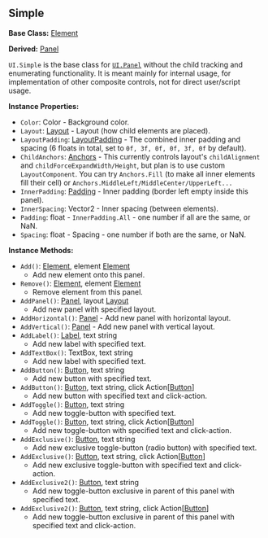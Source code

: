 ## Simple

**Base Class:** [Element](Element.md)

**Derived:** [Panel](Panel.md)

`UI.Simple` is the base class for [`UI.Panel`](Panel.md) without the child tracking and enumerating functionality.
It is meant mainly for internal usage, for implementation of other composite controls, not for direct user/script usage.


**Instance Properties:**
- `Color`: Color - Background color.
- `Layout`: [Layout](Layout.md) - Layout (how child elements are placed).
- `LayoutPadding`: [LayoutPadding](LayoutPadding.md) - The combined inner padding and spacing (6 floats in total, set to `0f, 3f, 0f, 0f, 3f, 0f` by default).
- `ChildAnchors`: [Anchors](Anchors.md) - This currently controls layout's `childAlignment` and
`childForceExpandWidth/Height`, but plan is to use custom `LayoutComponent`.
You can try `Anchors.Fill` (to make all inner elements fill their cell)
or `Anchors.MiddleLeft/MiddleCenter/UpperLeft...`
- `InnerPadding`: [Padding](Padding.md) - Inner padding (border left empty inside this panel).
- `InnerSpacing`: Vector2 - Inner spacing (between elements).
- `Padding`: float - `InnerPadding.All` - one number if all are the same, or NaN.
- `Spacing`: float - Spacing - one number if both are the same, or NaN.

**Instance Methods:**
- `Add()`: [Element](Element.md), element [Element](Element.md)
  - Add new element onto this panel.
- `Remove()`: [Element](Element.md), element [Element](Element.md)
  - Remove element from this panel.
- `AddPanel()`: [Panel](Panel.md), layout [Layout](Layout.md)
  - Add new panel with specified layout.
- `AddHorizontal()`: [Panel](Panel.md) - Add new panel with horizontal layout.
- `AddVertical()`: [Panel](Panel.md) - Add new panel with vertical layout.
- `AddLabel()`: [Label](Label.md), text string
  - Add new label with specified text.
- `AddTextBox()`: TextBox, text string
  - Add new label with specified text.
- `AddButton()`: [Button](Button.md), text string
  - Add new button with specified text.
- `AddButton()`: [Button](Button.md), text string, click Action\[[Button](Button.md)\]
  - Add new button with specified text and click-action.
- `AddToggle()`: [Button](Button.md), text string
  - Add new toggle-button with specified text.
- `AddToggle()`: [Button](Button.md), text string, click Action\[[Button](Button.md)\]
  - Add new toggle-button with specified text and click-action.
- `AddExclusive()`: [Button](Button.md), text string
  - Add new exclusive toggle-button (radio button) with specified text.
- `AddExclusive()`: [Button](Button.md), text string, click Action\[[Button](Button.md)\]
  - Add new exclusive toggle-button with specified text and click-action.
- `AddExclusive2()`: [Button](Button.md), text string
  - Add new toggle-button exclusive in parent of this panel with specified text.
- `AddExclusive2()`: [Button](Button.md), text string, click Action\[[Button](Button.md)\]
  - Add new toggle-button exclusive in parent of this panel with specified text and click-action.
